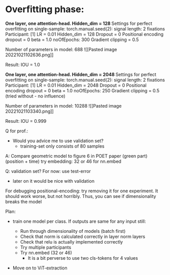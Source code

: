 
<h1>Overfitting phase:</h1>
<b>One layer, one attention-head. Hidden_dim = 128 </b> 
Settings for perfect overfitting on single-sample:
torch.manual.seed(2): signal length: 2 fixations
Participant: [1]
LR = 0.01
Hidden_dim = 128 
Dropout = 0
Positional encoding dropout = 0 
beta = 1.0
noOfEpochs: 300
Gradient clipping = 0.5


Number of parameters in model: 688
![[Pasted image 20221021102636.png]]


Result:
IOU = 1.0 

<b>One layer, one attention-head. Hidden_dim = 2048 </b>
Settings for perfect overfitting on single-sample:
torch.manual.seed(2): signal length: 2 fixations
Participant: [1]
LR = 0.01
Hidden_dim = 2048
Dropout = 0
Positional encoding dropout = 0 
beta = 1.0
noOfEpochs: 250
Gradient clipping = 0.5 (tried without - no influence)


Number of parameters in model: 10288
![[Pasted image 20221021103340.png]]

Result:
IOU = 0.999



Q for prof.: 
- Would you advice me to use validation set? 
	- training-set only consists of 80 samples 

A: 
Compare geometric model to figure 6 in POET paper (green part) (position + time)
try embedding: 32 or 46 for nn.embed

Q: validation set?
For now: 
use test-error 
- later on it would be nice with validation

For debugging positional-encoding: try removing it for one experiment. It should work worse, but not horribly. Thus, you can see if dimensionality breaks the model 

Plan: 
- train one model per class. If outputs are same for any input still: 
	- Run through dimensionality of models (batch first)
	- Check that norm is calculated correctly in layer norm layers
	- Check that relu is actually implemented correctly
	- Try multiple participants 
	- Try nn.embed (32 or 46)
		- It is a bit perverse to use two cls-tokens for 4 values 

- Move on to ViT-extraction 



